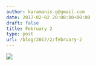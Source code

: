 ```yaml
---
author: karamanis.g@gmail.com
date: 2017-02-02 20:08:00+00:00
draft: false
title: February 2
type: post
url: /blog/2017/2/february-2
---
```


![](https://images.squarespace-cdn.com/content/v1/4f3f61bae4b063b909445965/1486053509965-WO54CM0K9H3AYQ4PPUTN/ke17ZwdGBToddI8pDm48kFWxnDtCdRm2WA9rXcwtIYR7gQa3H78H3Y0txjaiv_0fDoOvxcdMmMKkDsyUqMSsMWxHk725yiiHCCLfrh8O1z5QPOohDIaIeljMHgDF5CVlOqpeNLcJ80NK65_fV7S1UcTSrQkGwCGRqSxozz07hWZrYGYYH8sg4qn8Lpf9k1pYMHPsat2_S1jaQY3SwdyaXg/image-asset.jpeg?format=original)

